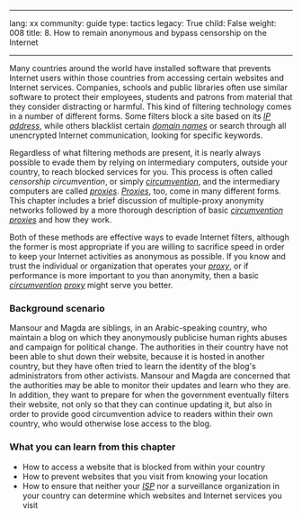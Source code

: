 

---

lang: xx
community: guide
type: tactics
legacy: True
child: False
weight: 008
title:  8. How to remain anonymous and bypass censorship on the Internet

---

Many countries around the world have installed software that prevents
Internet users within those countries from accessing certain websites and
Internet services. Companies, schools and public libraries often use
similar software to protect their employees, students and patrons from
material that they consider distracting or harmful. This kind of
filtering technology comes in a number of different forms. Some filters
block a site based on its [*IP address*](/en/glossary#IP_address), while others blacklist certain [*domain names*](/en/glossary#Domain_name) or search through all unencrypted Internet communication,
looking for specific keywords.

Regardless of what filtering methods are present, it is nearly
always possible to evade them by relying on intermediary computers,
outside your country, to reach blocked services for you. This process
is often called *censorship circumvention*, or simply [*circumvention*](/en/glossary#Circumvention), and the intermediary computers are called [*proxies*](/en/glossary#Proxy).
[*Proxies*](/en/glossary#Proxy), too, come in many different forms. This chapter includes a brief discussion of multiple-proxy anonymity networks followed by a more
thorough description of basic [*circumvention*](/en/glossary#Circumvention) [*proxies*](/en/glossary#Proxy) and how they work. 

Both of these methods are effective ways to evade Internet filters,
although the former is most appropriate if you are willing to sacrifice
speed in order to keep your Internet activities as anonymous as
possible. If you know and trust the individual or organization that
operates your [*proxy*](/en/glossary#Proxy), or if performance is more important to you than
anonymity, then a basic [*circumvention*](/en/glossary#Circumvention) [*proxy*](/en/glossary#Proxy) might serve you better.

### Background scenario ###
<div class="background" markdown="1">
Mansour and Magda are siblings, in an Arabic-speaking country, who maintain a blog on which they anonymously publicise human rights abuses and campaign for political change. The authorities in their country have not been able to shut down their website, because it is hosted in another country, but they have often tried to learn the identity of the blog's administrators from other activists.
Mansour and Magda are concerned that the authorities may be able to monitor their updates and learn who they are. In addition, they want to prepare for when the government eventually filters their website, not only so that they can continue updating it, but also in order to provide good circumvention advice to readers within their own country, who would otherwise lose access to the blog.
</div>

### What you can learn from this chapter ###
- How to access a website that is blocked from within your country
- How to prevent websites that you visit from knowing your location 
- How to ensure that neither your [*ISP*](/en/glossary#ISP) nor a surveillance organization in your country can determine which websites and Internet services you visit


